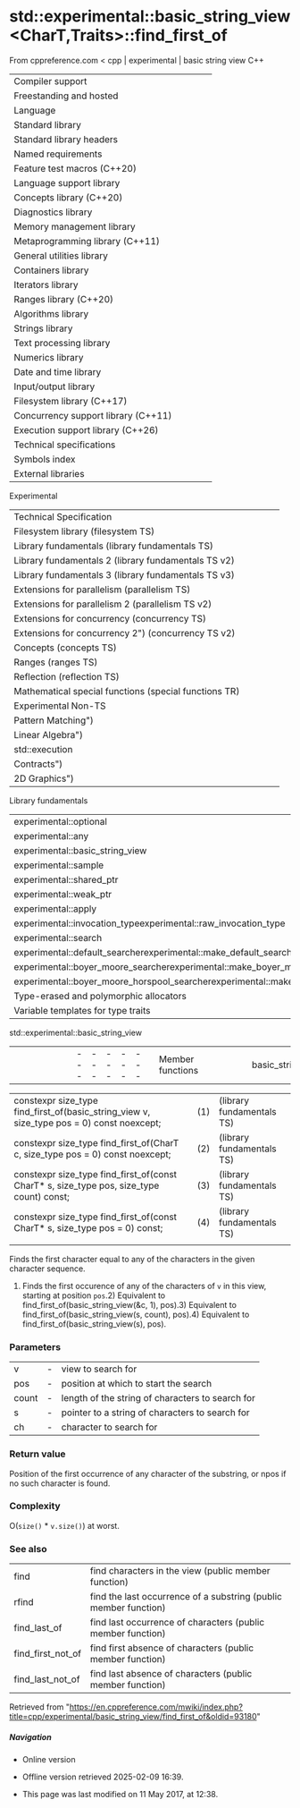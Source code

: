 # std::experimental::basic_string_view<CharT,Traits>::find_first_of

From cppreference.com
< cpp‎ | experimental‎ | basic string view
C++

|  |  |  |  |  |
| --- | --- | --- | --- | --- |
| Compiler support | | | | |
| Freestanding and hosted | | | | |
| Language | | | | |
| Standard library | | | | |
| Standard library headers | | | | |
| Named requirements | | | | |
| Feature test macros (C++20) | | | | |
| Language support library | | | | |
| Concepts library (C++20) | | | | |
| Diagnostics library | | | | |
| Memory management library | | | | |
| Metaprogramming library (C++11) | | | | |
| General utilities library | | | | |
| Containers library | | | | |
| Iterators library | | | | |
| Ranges library (C++20) | | | | |
| Algorithms library | | | | |
| Strings library | | | | |
| Text processing library | | | | |
| Numerics library | | | | |
| Date and time library | | | | |
| Input/output library | | | | |
| Filesystem library (C++17) | | | | |
| Concurrency support library (C++11) | | | | |
| Execution support library (C++26) | | | | |
| Technical specifications | | | | |
| Symbols index | | | | |
| External libraries | | | | |

Experimental

|  |  |  |  |  |
| --- | --- | --- | --- | --- |
| Technical Specification | | | | |
| Filesystem library (filesystem TS) | | | | |
| Library fundamentals (library fundamentals TS) | | | | |
| Library fundamentals 2 (library fundamentals TS v2) | | | | |
| Library fundamentals 3 (library fundamentals TS v3) | | | | |
| Extensions for parallelism (parallelism TS) | | | | |
| Extensions for parallelism 2 (parallelism TS v2) | | | | |
| Extensions for concurrency (concurrency TS) | | | | |
| Extensions for concurrency 2") (concurrency TS v2) | | | | |
| Concepts (concepts TS) | | | | |
| Ranges (ranges TS) | | | | |
| Reflection (reflection TS) | | | | |
| Mathematical special functions (special functions TR) | | | | |
| Experimental Non-TS | | | | |
| Pattern Matching") | | | | |
| Linear Algebra") | | | | |
| std::execution | | | | |
| Contracts") | | | | |
| 2D Graphics") | | | | |

Library fundamentals

|  |  |  |  |  |
| --- | --- | --- | --- | --- |
| experimental::optional | | | | |
| experimental::any | | | | |
| experimental::basic_string_view | | | | |
| experimental::sample | | | | |
| experimental::shared_ptr | | | | |
| experimental::weak_ptr | | | | |
| experimental::apply | | | | |
| experimental::invocation_typeexperimental::raw_invocation_type | | | | |
| experimental::search | | | | |
| experimental::default_searcherexperimental::make_default_searcher | | | | |
| experimental::boyer_moore_searcherexperimental::make_boyer_moore_searcher | | | | |
| experimental::boyer_moore_horspool_searcherexperimental::make_boyer_moore_horspool_searcher | | | | |
| Type-erased and polymorphic allocators | | | | |
| Variable templates for type traits | | | | |

std::experimental::basic_string_view

|  |  |  |  |  |  |  |  |  |  |  |  |  |  |  |  |  |  |  |  |  |  |  |  |  |  |  |  |  |  |  |  |  |  |  |  |  |  |  |  |  |  |  |  |  |  |  |  |  |  |  |  |  |  |  |  |  |  |  |  |  |  |  |  |  |  |  |  |  |  |  |  |  |  |  |  |  |  |  |  |  |  |  |  |  |  |  |  |  |  |  |  |  |  |  |  |  |  |  |  |  |  |  |  |  |  |  |  |  |  |  |  |  |  |  |  |  |  |  |  |  |  |  |  |  |  |  |  |  |  |  |  |  |  |  |  |  |  |  |  |  |  |  |  |  |  |  |  |  |  |  |  |  |  |  |  |  |  |  |  |  |  |  |  |  |  |  |  |  |  |  |  |  |  |  |  |  |  |  |  |  |  |  |  |  |  |  |  |  |  |  |  |  |  |  |  |  |  |  |  |  |  |
| --- | --- | --- | --- | --- | --- | --- | --- | --- | --- | --- | --- | --- | --- | --- | --- | --- | --- | --- | --- | --- | --- | --- | --- | --- | --- | --- | --- | --- | --- | --- | --- | --- | --- | --- | --- | --- | --- | --- | --- | --- | --- | --- | --- | --- | --- | --- | --- | --- | --- | --- | --- | --- | --- | --- | --- | --- | --- | --- | --- | --- | --- | --- | --- | --- | --- | --- | --- | --- | --- | --- | --- | --- | --- | --- | --- | --- | --- | --- | --- | --- | --- | --- | --- | --- | --- | --- | --- | --- | --- | --- | --- | --- | --- | --- | --- | --- | --- | --- | --- | --- | --- | --- | --- | --- | --- | --- | --- | --- | --- | --- | --- | --- | --- | --- | --- | --- | --- | --- | --- | --- | --- | --- | --- | --- | --- | --- | --- | --- | --- | --- | --- | --- | --- | --- | --- | --- | --- | --- | --- | --- | --- | --- | --- | --- | --- | --- | --- | --- | --- | --- | --- | --- | --- | --- | --- | --- | --- | --- | --- | --- | --- | --- | --- | --- | --- | --- | --- | --- | --- | --- | --- | --- | --- | --- | --- | --- | --- | --- | --- | --- | --- | --- | --- | --- | --- | --- | --- | --- | --- | --- | --- | --- | --- | --- | --- | --- | --- | --- | --- | --- | --- |
| |  |  |  |  |  | | --- | --- | --- | --- | --- | | Member functions | | | | | | basic_string_view::basic_string_view | | | | | | basic_string_view::operator= | | | | | | Iterators | | | | | | basic_string_view::beginbasic_string_view::cbegin | | | | | | basic_string_view::endbasic_string_view::cend | | | | | | basic_string_view::rbeginbasic_string_view::crbegin | | | | | | basic_string_view::rendbasic_string_view::crend | | | | | | Element access | | | | | | basic_string_view::at | | | | | | [basic_string_view::operator[]](operator_at.html "cpp/experimental/basic string view/operator at") | | | | | | basic_string_view::front | | | | | | basic_string_view::back | | | | | | basic_string_view::data | | | | | | Capacity | | | | | | basic_string_view::sizebasic_string_view::length | | | | | | basic_string_view::max_size | | | | | | basic_string_view::empty | | | | | | Modifiers | | | | | | basic_string_view::remove_prefix | | | | | | basic_string_view::remove_suffix | | | | | | basic_string_view::swap | | | | | | |  |  |  |  |  | | --- | --- | --- | --- | --- | | Operations | | | | | | basic_string_view::to_stringbasic_string_view::operator basic_string | | | | | | basic_string_view::copy | | | | | | basic_string_view::substr | | | | | | basic_string_view::compare | | | | | | basic_string_view::find | | | | | | basic_string_view::rfind | | | | | | ****basic_string_view::find_first_of**** | | | | | | basic_string_view::find_last_of | | | | | | basic_string_view::find_first_not_of | | | | | | basic_string_view::find_last_not_of | | | | | | Constants | | | | | | basic_string_view::npos | | | | | | Non-member functions | | | | | | operator==operator!=operator<operator>operator<=operator>= | | | | | | operator<< | | | | | | Helper classes | | | | | | hash<std::string_view>hash<std::wstring_view>hash<std::u16string_view>hash<std::u32string_view> | | | | | |

|  |  |  |
| --- | --- | --- |
| constexpr size_type find_first_of(basic_string_view v, size_type pos = 0) const noexcept; | (1) | (library fundamentals TS) |
| constexpr size_type find_first_of(CharT c, size_type pos = 0) const noexcept; | (2) | (library fundamentals TS) |
| constexpr size_type find_first_of(const CharT\* s, size_type pos, size_type count) const; | (3) | (library fundamentals TS) |
| constexpr size_type find_first_of(const CharT\* s, size_type pos = 0) const; | (4) | (library fundamentals TS) |
|  |  |  |

Finds the first character equal to any of the characters in the given character sequence.

1) Finds the first occurence of any of the characters of `v` in this view, starting at position `pos`.2) Equivalent to find_first_of(basic_string_view(&c, 1), pos).3) Equivalent to find_first_of(basic_string_view(s, count), pos).4) Equivalent to find_first_of(basic_string_view(s), pos).

### Parameters

|  |  |  |
| --- | --- | --- |
| v | - | view to search for |
| pos | - | position at which to start the search |
| count | - | length of the string of characters to search for |
| s | - | pointer to a string of characters to search for |
| ch | - | character to search for |

### Return value

Position of the first occurrence of any character of the substring, or npos if no such character is found.

### Complexity

O(`size()` \* `v.size()`) at worst.

### See also

|  |  |
| --- | --- |
| find | find characters in the view   (public member function) |
| rfind | find the last occurrence of a substring   (public member function) |
| find_last_of | find last occurrence of characters   (public member function) |
| find_first_not_of | find first absence of characters   (public member function) |
| find_last_not_of | find last absence of characters   (public member function) |

Retrieved from "<https://en.cppreference.com/mwiki/index.php?title=cpp/experimental/basic_string_view/find_first_of&oldid=93180>"

##### Navigation

- Online version
- Offline version retrieved 2025-02-09 16:39.

- This page was last modified on 11 May 2017, at 12:38.